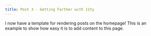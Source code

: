 ```yaml
---
title: Post 3 - Getting Farther with 11ty
---
```

I now have a template for rendering posts on the homepage! This is an example to show how easy it is to add content to this page. 